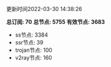更新时间2022-03-30 14:38:26

**总订阅: 70**
**总节点: 5755**
**有效节点: 3683**
- ss节点: 3384
- ssr节点: 39
- trojan节点: 100
- v2ray节点: 160
